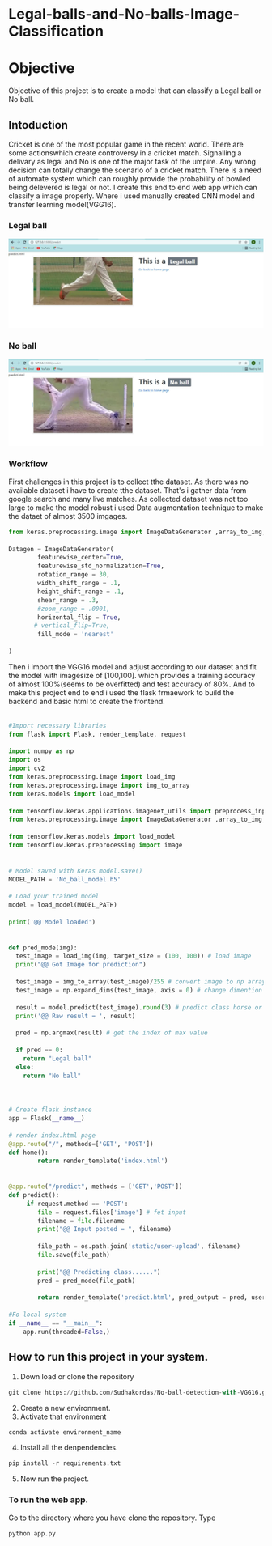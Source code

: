 # Legal-balls-and-No-balls-Image-Classification

# Objective
Objective of this project is to create a model that can classify a Legal ball or No ball.


## Intoduction
Cricket is one of the most popular game in the recent world. There are some actionswhich create controversy in a cricket match. Signalling a delivary as legal and No is 
one of the major task of the umpire. Any wrong decision can totally change the scenario of a cricket match. There is a need of automate system which can roughly provide the probability of bowled being delevered is legal or not. I create this end  to end web app which can classify a image properly. Where i used manually created CNN model and transfer learning model(VGG16).

### Legal ball

![Crick](https://github.com/Sudhakordas/No-ball-detection-with-VGG16/blob/master/static/image/Crick-1.JPG)

### No ball

![Crick-2](https://github.com/Sudhakordas/No-ball-detection-with-VGG16/blob/master/static/image/Cricket-2.JPG)


 


### Workflow

First challenges in this project is to collect tthe dataset. As there was no available dataset i have to create tthe dataset. That's i gather data from google search and many live matches. As collected dataset was not too large to make the model robust i used Data augmentation technique to make the dataet of almost 3500 imgages. 

```python
from keras.preprocessing.image import ImageDataGenerator ,array_to_img, img_to_array, load_img

Datagen = ImageDataGenerator(
        featurewise_center=True,
        featurewise_std_normalization=True,
        rotation_range = 30,
        width_shift_range = .1,
        height_shift_range = .1,
        shear_range = .3,
        #zoom_range = .0001,
        horizontal_flip = True,
       # vertical_flip=True,
        fill_mode = 'nearest'
        
)
```
Then i import the VGG16 model and adjust according to our dataset and fit the model with imagesize of [100,100]. which provides a training accuracy of almost 100%(seems to be overfitted) and test accuracy  of 80%. And to make this project end to end i used the flask frmaework to build the backend and basic html to create the frontend. 

```python

#Import necessary libraries
from flask import Flask, render_template, request
 
import numpy as np
import os
import cv2
from keras.preprocessing.image import load_img
from keras.preprocessing.image import img_to_array
from keras.models import load_model

from tensorflow.keras.applications.imagenet_utils import preprocess_input, decode_predictions
from keras.preprocessing.image import ImageDataGenerator ,array_to_img, img_to_array, load_img

from tensorflow.keras.models import load_model
from tensorflow.keras.preprocessing import image

 
# Model saved with Keras model.save()
MODEL_PATH = 'No_ball_model.h5'

# Load your trained model
model = load_model(MODEL_PATH)
 
print('@@ Model loaded')
 
 
def pred_mode(img):
  test_image = load_img(img, target_size = (100, 100)) # load image 
  print("@@ Got Image for prediction")
   
  test_image = img_to_array(test_image)/255 # convert image to np array and normalize
  test_image = np.expand_dims(test_image, axis = 0) # change dimention 3D to 4D
   
  result = model.predict(test_image).round(3) # predict class horse or human
  print('@@ Raw result = ', result)
   
  pred = np.argmax(result) # get the index of max value
 
  if pred == 0:
    return "Legal ball" 
  else:
    return "No ball"
 
     
 
# Create flask instance
app = Flask(__name__)
 
# render index.html page
@app.route("/", methods=['GET', 'POST'])
def home():
        return render_template('index.html')
     
   
@app.route("/predict", methods = ['GET','POST'])
def predict():
     if request.method == 'POST':
        file = request.files['image'] # fet input
        filename = file.filename        
        print("@@ Input posted = ", filename)
         
        file_path = os.path.join('static/user-upload', filename)
        file.save(file_path)
 
        print("@@ Predicting class......")
        pred = pred_mode(file_path)
               
        return render_template('predict.html', pred_output = pred, user_image = file_path)
     
#Fo local system
if __name__ == "__main__":
    app.run(threaded=False,) 

```

## How to run this project in your system.
1. Down load or clone the repository
```python
git clone https://github.com/Sudhakordas/No-ball-detection-with-VGG16.git
```
2. Create a new environment.
3. Activate that environment 
 ```python
conda activate environment_name
```
4. Install all the denpendencies.
```python
pip install -r requirements.txt
```
5. Now run the project.
 ### To run the web app.
 Go to the directory where you have clone the repository.
 Type 
 ```python
 python app.py
  ```
